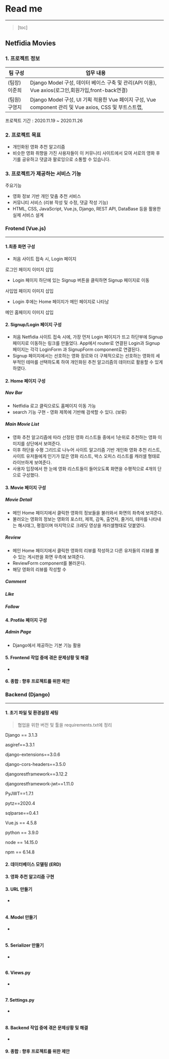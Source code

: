 # Read me

-----

> [toc]



## Netfidia Movies



### 1. 프로젝트 정보

| 팀 구성       | 업무 내용                                                    |
| ------------- | ------------------------------------------------------------ |
| (팀장) 이준희 | Django Model 구성, 데이터 베이스 구축 및 관리(API 이용), Vue axios(로그인,회원가입,front-back연결) |
| (팀원) 구영지 | Django Model 구성, UI 기획 적용한 Vue 페이지 구성, Vue component 관리 및 Vue axios, CSS 및 부트스트랩, |

프로젝트 기간 : 2020.11.19 ~ 2020.11.26



### 2. 프로젝트 목표

- 개인화된 영화 추천 알고리즘
- 비슷한 영화 취향을 가진 사용자들이 이 커뮤니티 사이트에서 모여 서로의 영화 후기를 공유하고 댓글과 팔로잉으로 소통할 수 있습니다.



### 3. 프로젝트가 제공하는 서비스 기능

주요기능

- 영화 정보 기반 개인 맞춤 추천 서비스
- 커뮤니티 서비스 (리뷰 작성 및 수정, 댓글 작성 기능)
- HTML, CSS, JavaScript, Vue.js, Django, REST API, DataBase 등을 활용한 실제 서비스 설계





### Frotend (Vue.js)

-----



#### 1.최종 화면 구성

* 처음 사이트 접속 시, Login 페이지

로그인 페이지 이미지 삽입

* Login 페이지 하단에 있는 Signup 버튼을 클릭하면 Signup 페이지로 이동

사입업 페이지 이미지 삽입

* Login 후에는 Home 페이지가 메인 페이지로 나타남

메인 홈페이지 이미지 삽입



#### 2. Signup/Login 페이지 구성

* 처음 Netfidia 사이트 접속 시에, 가장 먼저 Login 페이지가 뜨고 하단부에 Signup 페이지로 이동하는 링크를 만들었다. App에서 router로 연결된 Login과 Signup 페이지는 각각 LoginForm 과 SignupForm component로 연결된다.
* Signup 페이지에서는 선호하는 영화 장르와 더 구체적으로는 선호하는 영화의 세부적인 테마를 선택하도록 하여 개인화된 추천 알고리즘의 데이터로 활용할 수 있게 하였다. 



#### 2. Home 페이지 구성

##### Nav Bar

* Netfidia 로고 클릭으로도 홈페이지 이동 가능
* search 기능 구현 - 영화 제목에 기반해 검색할 수 있다. (보류)



##### Main Movie List

* 영화 추천 알고리즘에 따라 선정된 영화 리스트들 중에서 1순위로 추천하는 영화 이미지를 상단에서 보여준다.
* 이후 하단을 수평 그리드로 나누어 사이트 알고리즘 기반 개인화 영화 추천 리스트, 사이트 유저들에게 인기가 많은 영화 리스트, 박스 오피스 리스트를 캐러셀 형태로 라이브하게 보여준다.
* 사용자 입장에서 한 눈에 영화 리스트들이 들어오도록 화면을 수평적으로 4개의 단으로 구성했다.



#### 3. Movie 페이지 구성

##### Movie Detail

* 메인 Home 페이지에서 클릭한 영화의 정보들을 불러와서 화면의 좌측에 보여준다.
* 불러오는 영화의 정보는 영화의 포스터, 제목, 감독, 출연자, 줄거리, 테마를 나타내는 해시태그, 평점이며 마지막으로 크레딧 영상을 캐러셀형태로 덧붙였다. 



##### Review

* 메인 Home 페이지에서 클릭한 영화의 리뷰를 작성하고 다른 유저들의 리뷰를 볼 수 있는 게시판을 화면 우측에 보여준다.
* ReviewForm component를 불러온다.
* 해당 영화의 리뷰를 작성할 수 



##### Comment 





##### Like





##### Follow



#### 4. Profile 페이지 구성

##### Admin Page

* Django에서 제공하는 기본 기능 활용









#### 5. Frontend 작업 중에 겪은 문제상황 및 해결

* 



#### 6. 종합 : 향후 프로젝트를 위한 제안







### Backend (Django)

---------

#### 1. 초기 파일 및 환경설정 세팅

>  협업을 위한 버전 및 툴을 requirements.txt에 정리

Django == 3.1.3

asgiref==3.3.1

django-extensions==3.0.6    

django-cors-headers==3.5.0    

djangorestframework==3.12.2    

djangorestframework-jwt==1.11.0    

PyJWT==1.7.1    

pytz==2020.4    

sqlparse==0.4.1

Vue.js == 4.5.8

python == 3.9.0

node == 14.15.0

npm == 6.14.8



#### 2. 데이터베이스 모델링 (ERD)



#### 3. 영화 추천 알고리즘 구현





#### 3. URL 만들기

* 

```python

```





#### 4. Model 만들기

* 

```python

```





#### 5. Serializer 만들기

* 

```python

```





#### 6. Views.py 

* 

```python

```





#### 7. Settings.py

* 

```python

```





#### 8. Backend 작업 중에 겪은 문제상황 및 해결

* 



#### 9. 종합 : 향후 프로젝트를 위한 제안







